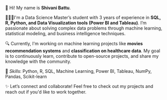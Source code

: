 👋 Hi! My name is **Shivani Battu**.

👩🏻‍💻I'm a Data Science Master’s student with 3 years of experience in **SQL, R, Python, and Data Visualization tools (Power BI and Tableau)**. I’m passionate about solving complex data problems through machine learning, statistical modeling, and business intelligence techniques.

🔍 Currently, I'm working on machine learning projects like **movies recommendation systems** and **classification on healthcare data**. My goal is to continuously learn, contribute to open-source projects, and share my knowledge with the community.

🎯 _Skills_: Python, R, SQL, Machine Learning, Power BI, Tableau, NumPy, Pandas, Scikit-learn

✨ Let’s connect and collaborate! Feel free to check out my projects and reach out if you'd like to work together.
